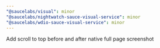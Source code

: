 ```yaml
---
"@saucelabs/visual": minor
"@saucelabs/nightwatch-sauce-visual-service": minor
"@saucelabs/wdio-sauce-visual-service": minor
---
```


Add scroll to top before and after native full page screenshot
